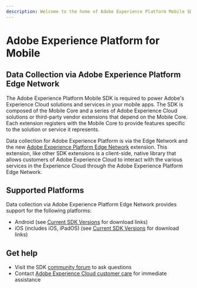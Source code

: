 ```yaml
---
description: Welcome to the home of Adobe Experience Platform Mobile SDK documentation.
---
```


# Adobe Experience Platform for Mobile

## Data Collection via Adobe Experience Platform Edge Network

The Adobe Experience Platform Mobile SDK is required to power Adobe's Experience Cloud solutions and services in your mobile apps. The SDK is composed of the Mobile Core and a series of Adobe Experience Cloud solutions or third-party vendor extensions that depend on the Mobile Core. Each extension registers with the Mobile Core to provide features specific to the solution or service it represents.

Data collection for Adobe Experience Platform is via the Edge Network and the new [Adobe Experience Platform Edge Network](using-mobile-extensions/adobe-edge/) extension. This extension, like other SDK extensions is a client-side, native library that allows customers of Adobe Experience Cloud to interact with the various services in the Experience Cloud through the Adobe Experience Platform Edge Network. 

## Supported Platforms

Data collection via Adobe Experience Platform Edge Network provides support for the following platforms:

* Android \(see [Current SDK Versions](current-sdk-versions.md) for download links\)
* iOS \(includes iOS, iPadOS\) \(see [Current SDK Versions](current-sdk-versions.md) for download links\)

## Get help

* Visit the SDK [community forum](https://forums.adobe.com/community/experience-cloud/platform/launch/sdk) to ask questions
* Contact [Adobe Experience Cloud customer care](https://helpx.adobe.com/contact/enterprise-support.ec.html) for immediate assistance

